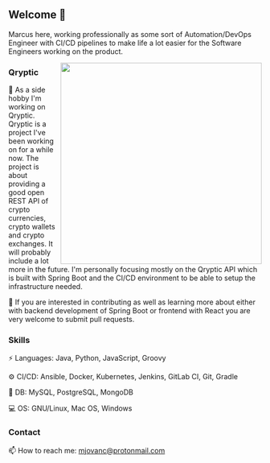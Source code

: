 ## Welcome 👋

Marcus here, working professionally as some sort of Automation/DevOps Engineer with CI/CD pipelines to make life a lot easier for the Software Engineers working on the product.

<a href="https://aimeos.org/">
    <img src="https://raw.githubusercontent.com/mjovanc/qryptic/master/qryptic-logo.png" width="400" align="right">
</a>

### Qryptic

🔭 As a side hobby I'm working on Qryptic. Qryptic is a project I've been working on for a while now. The project is about providing a good open REST API of crypto currencies,
crypto wallets and crypto exchanges. It will probably include a lot more in the future. I'm personally focusing mostly on the Qryptic API which is built with Spring Boot and
the CI/CD environment to be able to setup the infrastructure needed. 

🌱 If you are interested in contributing as well as learning more about either with backend development of Spring Boot or frontend with React you are very welcome
to submit pull requests. 

### Skills

⚡ Languages: Java, Python, JavaScript, Groovy

⚙️ CI/CD: Ansible, Docker, Kubernetes, Jenkins, GitLab CI, Git, Gradle

💾 DB: MySQL, PostgreSQL, MongoDB

💻 OS: GNU/Linux, Mac OS, Windows


### Contact

📫 How to reach me: mjovanc@protonmail.com 



